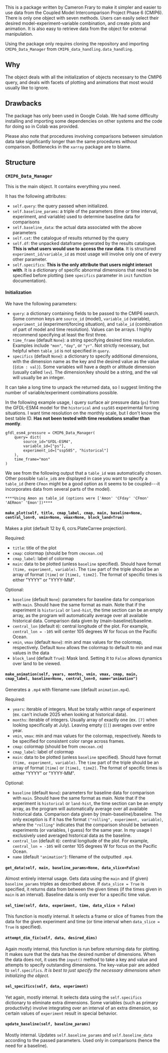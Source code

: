 This is a package written by Cameron Frary to make it simpler and easier to use data from the Coupled Model Intercomparison Project Phase 6 (CMIP6). There is only one object with seven methods. Users can easily select their desired model-experiment-variable combination, and create plots and animation. It is also easy to retrieve data from the object for external manipulation.

Using the package only requires cloning the repository and importing `CMIP6_Data_Manager` from `CMIP6_data_handling.data_handling`.

## Why

The object deals with all the initialization of objects necessary to the CMIP6 query, and deals with facets of plotting and animations that most would usually like to ignore.

## Drawbacks

The package has only been used in Google Colab. We had some difficulty installing and importing some dependencies on other systems and the code for doing so in Colab was provided.

Please also note that procedures involving comparisons between simulation data take significantly longer than the same procedures without comparison. Bottlenecks in the `xarray` package are to blame.

## Structure

### `CMIP6_Data_Manager`

This is the main object. It contains everything you need.

It has the following attributes:
- `self.query`: the query passed when initialized.
- `self.baseline_params`: a triple of the parameters (time or time interval, experiment, and variable) used to determine baseline data for comparisons
- `self.baseline_data`: the actual data associated with the above parameters
- `self.cat`: the catalogue of results returned by the query
- `self.df`: the unpacked dataframe generated by the results catalogue. **This is what users would use to access the raw data**. It is structured `experiment_id/variable_id` as most usage will involve only one of every other parameter.
- `self.specifics`: **This is the only attribute that users might interact with**. It is a dictionary of specific abnormal dimensions that need to be specified before plotting (see `specifics` parameter in `init` function documentation).

#### Initialization

We have the following parameters:

- `query`: a dictionary containing fields to be passed to the CMIP6 search. Some common keys are `source_id` (model), `variable_id` (variable), `experiment_id` (experiment/forcing situation), and `table_id` (combination of part of model and time resolution). Values can be arrays. I highly recommend specifying at least the first three.
- `time_frame` (default `None`): a string specifying desired time resolution. Examples include `"mon"`, `"day"`, or `"yr"`. Not strictly necessary, but helpful when `table_id` is not specified in `query`.
- `specifics` (default `None`): a dictionary to specify additional dimensions, with the dimension name as the key and the desired value as the value (`{dim : val}`). Some variables will have a depth or altitude dimension (usually called `lev`). The dimension/key should be a string, and the val will usually be an integer.

It can take a long time to unpack the returned data, so I suggest limiting the number of variable/experiment combinations possible. 

In the following example usage, I query surface air pressure data (`ps`) from the GFDL-ESM4 model for the `historical` and `ssp585` experimental forcing situations. I want time resolution on the monthly scale, but I don't know the best table ID. **Has not been tested with time resolutions smaller than montly**.
```
gfdl_esm4_pressure = CMIP6_Data_Manager(
    query= dict(
        source_id="GFDL-ESM4",
        variable_id=["ps"],
        experiment_id=["ssp585", "historical"]
    ),
    time_frame="mon"
)
```
We see from the following output that a `table_id` was automatically chosen. Other possible `table_id`s are displayed in case you want to specify a `table_id` (here `CFmon` might be a good option as it seems to be coupled---it incorporates data from several parts of the model). 
```
****Using Amon as table_id (options were ['Amon' 'CFday' 'CFmon' 'AERmon' 'Emon'])****
```

#### `make_plot(self, title, cmap_label, cmap, main, baseline=None, central_lon=0, vmin=None, vmax=None, block_land=True)`

Makes a plot (default 12 by 6, ccrs.PlateCarree projection).

Required:

- `title`: title of the plot
- `cmap`: colormap (should be from `cmocean.cm`)
- `cmap_label`: label of colormap
- `main`: data to be plotted (unless `baseline` specified). Should have format `(time, experiment, variable)`. The `time` part of the triple should be an array of format `[time]` or `[time1, time2]`. The format of specific times is either "YYYY" or "YYYY-MM".

Optional:

- `baseline` (default `None`): parameters for baseline data for comparison with `main`. Should have the same format as main. Note that if the experiment is `historical` or `land-hist`, the time section can be an empty array, as the program will automatically average over all available historical data. Comparison data given by (main-baseline)/baseline.
- `central_lon` (default `0`): central longitude of the plot. For example, `central_lon = -105` will center 105 degrees W for focus on the Pacific Ocean.
- `vmin`, `vmax` (default `None`): min and max values for the colormap, respectively. Default `None` allows the colormap to default to min and max values in the data
- `block_land` (default `True`): Mask land. Setting it to `False` allows dynamics over land to be viewed.

  

#### `make_animation(self, years, months, vmin, vmax, cmap, main, cmap_label, baseline=None, central_lon=0, name="animation")`

Generates a `.mp4` with filename `name` (default `animation.mp4`). 

Required:

- `years`: iterable of integers. Must be totally within range of experiment (ex. can't include 2025 when looking at historical data).
- `months`: iterable of integers. Usually array of exactly one (ex. `[7]` when looking specifically at July). Leaving empty (`[]`) averages over entire year.
- `vmin`, `vmax`: min and max values for the colormap, respectively. Needs to be specified for consistent color range across frames.
- `cmap`: colormap (should be from `cmocean.cm`)
- `cmap_label`: label of colormap
- `main`: data to be plotted (unless `baseline` specified). Should have format `(time, experiment, variable)`. The `time` part of the triple should be an array of format `[time]` or `[time1, time2]`. The format of specific times is either "YYYY" or "YYYY-MM".

Optional:

- `baseline` (default `None`): parameters for baseline data for comparison with `main`. Should have the same format as main. Note that if the experiment is `historical` or `land-hist`, the time section can be an empty array, as the program will automatically average over all available historical data. Comparison data given by (main-baseline)/baseline. The only exception is if it has the format `("rolling", experiment, variable)`, where the `"rolling"` indicates that the comparison should be between experiments (or variables, I guess) for the same year. In my usage I exclusively used averaged historical data as the baseline.
- `central_lon` (default `0`): central longitude of the plot. For example, `central_lon = -105` will center 105 degrees W for focus on the Pacific Ocean.
- `name` (default `"animation"`): filename of the outputted `.mp4`.

#### `get_data(self, main, baseline_params=None, data_slice=False)`

Almost entirely internal usage. Gets data using the `main` and (if given) `baseline_params` triples as described above. If `data_slice = True` is specified, it returns data from between the given times (if the times given in `main` is an interval). Baseline data is only ever for a specific time value.

#### `sel_time(self, data, experiment, time, data_slice = False)`

This function is mostly internal. It selects a frame or slice of frames from the data for the given experiment and time (or time interval when `data_slice = True` is specified).

#### `attempt_dim_fix(self, data, desired_dims)`

Again mostly internal, this function is run before returning data for plotting. It makes sure that the data has the desired number of dimensions. When the data does not, it uses the `input()` method to take a key and value and attempts to specify outstanding dimensions. The key-value pair are added to `self.specifics`. _It is best to just specify the necessary dimensions when initializing the object._

#### `sel_specifics(self, data, experiment)`

Yet again, mostly internal. It selects data using the `self.specifics` dictionary to eliminate extra dimensions. Some variables (such as primary productivity) involve integrating over an interval of an extra dimension, so certain values of `experiment` result in special behavior.

#### `update_baseline(self, baseline_params)`

Mostly internal. Updates `self.baseline_params` and `self.baseline_data` according to the passed parameters. Used only in comparisons (hence the need for a baseline).
